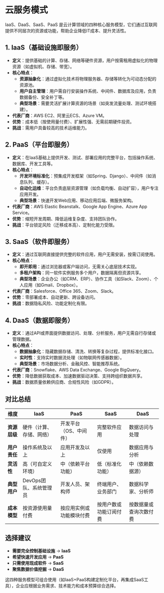 # 云服务模式

IaaS、DaaS、SaaS、PaaS 是云计算领域的四种核心服务模型，它们通过互联网提供不同层次的资源或功能，帮助企业降低IT成本、提升灵活性。

## 1. IaaS（基础设施即服务）
- **定义**：提供基础的计算、存储、网络等硬件资源，用户按需租用虚拟化的物理资源（如虚拟机、存储、带宽）。
- **核心特点**：
    - **资源抽象化**：通过虚拟化技术将物理服务器、存储等转化为可动态分配的资源池。
    - **用户自主管理**：用户需自行安装操作系统、中间件、数据库及应用，负责数据备份、安全补丁等。
    - **典型场景**：需要灵活扩展计算资源的场景（如突发流量处理、测试环境搭建）。
- **代表厂商**：AWS EC2、阿里云ECS、Azure VM。
- **优势**：成本低（按使用量付费）、扩展性强、无需前期硬件投资。
- **挑战**：需用户具备较高的技术运维能力。

## 2. PaaS（平台即服务）
- **定义**：在IaaS基础上提供开发、测试、部署应用的完整平台，包括操作系统、数据库、开发工具等。
- **核心特点**：
    - **开发环境标准化**：预集成开发框架（如Spring、Django）、中间件（如消息队列、缓存）。
    - **自动化运维**：平台负责底层资源管理（如负载均衡、自动扩容），用户专注应用开发。
    - **典型场景**：快速开发Web应用、移动应用后端、微服务架构。
- **代表厂商**：AWS Elastic Beanstalk、Google App Engine、Azure App Service。
- **优势**：缩短开发周期、降低运维复杂度、支持团队协作。
- **挑战**：平台锁定风险（迁移成本高）、定制化能力受限。

## 3. SaaS（软件即服务）
- **定义**：通过互联网直接提供完整的软件应用，用户无需安装，按需订阅使用。
- **核心特点**：
    - **即开即用**：通过浏览器或客户端访问，无需关心底层技术实现。
    - **多租户架构**：同一软件实例服务多个用户，数据隔离但资源共享。
    - **典型场景**：企业办公（如CRM、ERP）、协作工具（如Slack、Zoom）、个人应用（如Gmail、Dropbox）。
- **代表厂商**：Salesforce、Office 365、Zoom、Slack。
- **优势**：零部署成本、自动更新、跨设备访问。
- **挑战**：数据隐私风险、功能定制化有限。

## 4. DaaS（数据即服务）
- **定义**：通过API或界面提供数据访问、处理、分析服务，用户无需自行存储或管理数据。
- **核心特点**：
    - **数据抽象化**：隐藏数据存储、清洗、转换等复杂过程，提供标准化接口。
    - **实时性**：支持实时数据流处理（如物联网传感器数据）。
    - **典型场景**：市场数据分析、金融风控、智能推荐系统。
- **代表厂商**：Snowflake、AWS Data Exchange、Google BigQuery。
- **优势**：降低数据获取成本、加速数据驱动决策、支持跨组织数据共享。
- **挑战**：数据质量依赖供应商、合规性风险（如GDPR）。

## 对比总结
| **维度**   | **IaaS**       | **PaaS**     | **SaaS**    | **DaaS**    |
|----------|----------------|--------------|-------------|-------------|
| **资源层级** | 硬件（计算、存储、网络）   | 开发平台（OS、中间件） | 完整软件应用      | 数据访问与处理     |
| **用户责任** | 操作系统及以上        | 应用开发及以上      | 仅使用         | 数据应用与分析     |
| **灵活性**  | 高（可自定义环境）      | 中（依赖平台功能）    | 低（标准化功能）    | 中（依赖数据源）    |
| **典型用户** | DevOps团队、系统管理员 | 开发人员、架构师     | 终端用户、业务部门   | 数据科学家、分析师   |
| **成本模型** | 按资源使用量付费       | 按应用实例或功能模块付费 | 按用户数或功能订阅付费 | 按数据量或查询次数付费 |

## 选择建议
- **需要完全控制基础设施** → **IaaS**
- **希望快速开发应用** → **PaaS**
- **只需使用现成软件** → **SaaS**
- **聚焦数据价值挖掘** → **DaaS**

这四种服务模型可组合使用（如IaaS+PaaS构建定制化平台，再集成SaaS工具），企业应根据业务需求、技术能力和成本预算综合选择。